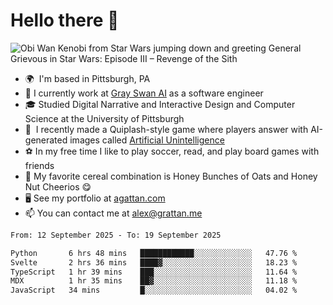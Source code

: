 <!--
**GameDog9988/GameDog9988** is a ✨ _special_ ✨ repository because its `README.md` (this file) appears on your GitHub profile.

Here are some ideas to get you started:

- 🔭 I’m currently working on ...
- 🌱 I’m currently learning ...
- 👯 I’m looking to collaborate on ...
- 🤔 I’m looking for help with ...
- 💬 Ask me about ...
- 📫 How to reach me: ...
- 😄 Pronouns: ...
- ⚡ Fun fact: ...
-->



Hello there 👋
==================================

![Obi Wan Kenobi from Star Wars jumping down and greeting General Grievous in Star Wars: Episode III – Revenge of the Sith](https://github.com/agrattan0820/agrattan0820/assets/51346343/689e56eb-29be-46a5-a079-28ea727b5f7e)


- 🌍  I'm based in Pittsburgh, PA
- 🦢  I currently work at [Gray Swan AI](https://www.grayswan.ai) as a software engineer
- 🎓  Studied Digital Narrative and Interactive Design and Computer Science at the University of Pittsburgh
- 👾  I recently made a Quiplash-style game where players answer with AI-generated images called [Artificial Unintelligence](https://github.com/agrattan0820/artificial-unintelligence)
- ⚽  In my free time I like to play soccer, read, and play board games with friends
- 🥣  My favorite cereal combination is Honey Bunches of Oats and Honey Nut Cheerios 😋
- 🖥️  See my portfolio at [agattan.com](http://agrattan.com/)
- 📫  You can contact me at [alex@grattan.me](mailto:alex@grattan.me)

<!--START_SECTION:waka-->

```txt
From: 12 September 2025 - To: 19 September 2025

Python       6 hrs 48 mins   ████████████░░░░░░░░░░░░░   47.76 %
Svelte       2 hrs 36 mins   ████▓░░░░░░░░░░░░░░░░░░░░   18.23 %
TypeScript   1 hr 39 mins    ███░░░░░░░░░░░░░░░░░░░░░░   11.64 %
MDX          1 hr 35 mins    ██▓░░░░░░░░░░░░░░░░░░░░░░   11.18 %
JavaScript   34 mins         █░░░░░░░░░░░░░░░░░░░░░░░░   04.02 %
```

<!--END_SECTION:waka-->
